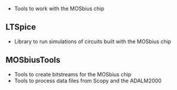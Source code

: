* Tools to work with the MOSbius chip

## LTSpice
* Library to run simulations of circuits built with the MOSbius chip

## MOSbiusTools
* Tools to create bitstreams for the MOSbius chip
* Tools to process data files from Scopy and the ADALM2000
